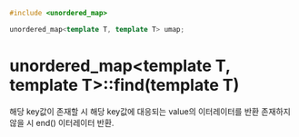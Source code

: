 ```cpp
#include <unordered_map>

unordered_map<template T, template T> umap;
```

# unordered_map<template T, template T>::find(template T)

해당 key값이 존재할 시 해당 key값에 대응되는 value의 이터레이터를 반환
존재하지 않을 시 end() 이터레이터 반환.